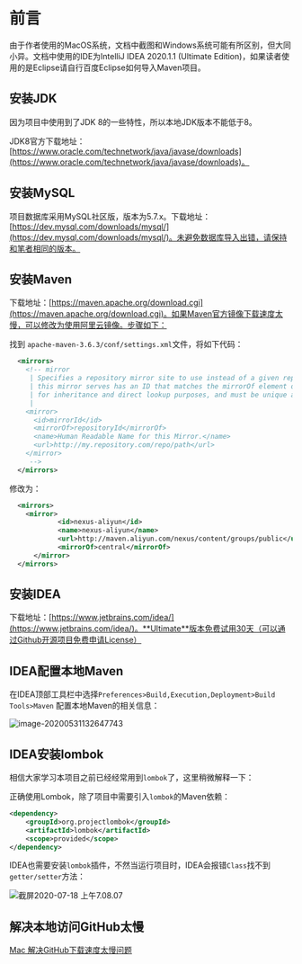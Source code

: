 # 前言

由于作者使用的MacOS系统，文档中截图和Windows系统可能有所区别，但大同小异。文档中使用的IDE为IntelliJ IDEA 2020.1.1 (Ultimate Edition)，如果读者使用的是Eclipse请自行百度Eclipse如何导入Maven项目。

## 安装JDK

因为项目中使用到了JDK 8的一些特性，所以本地JDK版本不能低于8。

JDK8官方下载地址：[https://www.oracle.com/technetwork/java/javase/downloads](https://www.oracle.com/technetwork/java/javase/downloads)。

## 安装MySQL

项目数据库采用MySQL社区版，版本为5.7.x。下载地址：[https://dev.mysql.com/downloads/mysql/](https://dev.mysql.com/downloads/mysql/)。未避免数据库导入出错，请保持和笔者相同的版本。

## 安装Maven

下载地址：[https://maven.apache.org/download.cgi](https://maven.apache.org/download.cgi)。如果Maven官方镜像下载速度太慢，可以修改为使用阿里云镜像。步骤如下：

找到 `apache-maven-3.6.3/conf/settings.xml`文件，将如下代码：

```xml
  <mirrors>
    <!-- mirror
     | Specifies a repository mirror site to use instead of a given repository. The repository that
     | this mirror serves has an ID that matches the mirrorOf element of this mirror. IDs are used
     | for inheritance and direct lookup purposes, and must be unique across the set of mirrors.
     |
    <mirror>
      <id>mirrorId</id>
      <mirrorOf>repositoryId</mirrorOf>
      <name>Human Readable Name for this Mirror.</name>
      <url>http://my.repository.com/repo/path</url>
    </mirror>
     -->
  </mirrors>
```

修改为：

```xml
  <mirrors>
    <mirror>      
			<id>nexus-aliyun</id>    
			<name>nexus-aliyun</name>  
			<url>http://maven.aliyun.com/nexus/content/groups/public</url>    
			<mirrorOf>central</mirrorOf>      
	  </mirror>
  </mirrors>
```

## 安装IDEA

下载地址：[https://www.jetbrains.com/idea/](https://www.jetbrains.com/idea/)。**Ultimate**版本免费试用30天（可以通过Github开源项目免费申请License）

## IDEA配置本地Maven

在IDEA顶部工具栏中选择`Preferences>Build,Execution,Deployment>Build Tools>Maven` 配置本地Maven的相关信息：

![image-20200531132647743](https://gitee.com/tytumo/pictures/raw/master/img/20200531132647.png)

## IDEA安装lombok

相信大家学习本项目之前已经经常用到`lombok`了，这里稍微解释一下：

正确使用Lombok，除了项目中需要引入`lombok`的Maven依赖：

```xml
<dependency>
    <groupId>org.projectlombok</groupId>
    <artifactId>lombok</artifactId>
    <scope>provided</scope>
</dependency>
```

IDEA也需要安装`lombok`插件，不然当运行项目时，IDEA会报错`Class`找不到`getter/setter`方法：

![截屏2020-07-18 上午7.08.07](http://cdn.tycoding.cn/20200718070821.png)

## 解决本地访问GitHub太慢

[Mac 解决GitHub下载速度太慢问题](https://www.jianshu.com/p/238f8242e1a6)
